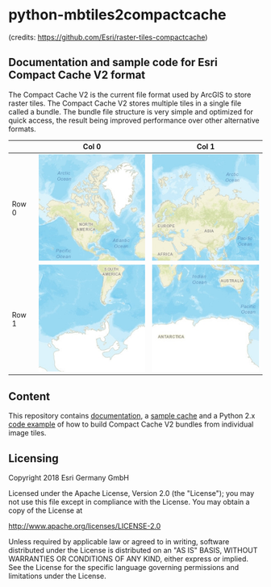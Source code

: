 # python-mbtiles2compactcache
(credits: https://github.com/Esri/raster-tiles-compactcache)
## Documentation and sample code for Esri Compact Cache V2 format

The Compact Cache V2 is the current file format used by ArcGIS to store raster tiles.  The Compact Cache V2 stores multiple tiles in a single file called a bundle.  The bundle file structure is very simple and optimized for quick access, the result being improved performance over other alternative formats.

| | Col 0 | Col 1 |
|---|---|---|
| Row 0 | ![Row 0 Col 0](sample_tiles/L01/0/0.jpg) | ![Row 0 Col 1](sample_tiles/L01/0/1.jpg) |
| Row 1 | ![Row 1 Col 0](sample_tiles/L01/1/0.jpg) | ![Row 1 Col 1](sample_tiles/L01/1/1.jpg) |

## Content
This repository contains [documentation](CompactCacheV2.md), a [sample cache](sample_cache) and a Python 2.x [code example](sample_code) of how to build Compact Cache V2 bundles from individual image tiles.

## Licensing

Copyright 2018 Esri Germany GmbH

Licensed under the Apache License, Version 2.0 (the "License");
you may not use this file except in compliance with the License.
You may obtain a copy of the License at

http://www.apache.org/licenses/LICENSE-2.0

Unless required by applicable law or agreed to in writing, software distributed under the License is distributed on an "AS IS" BASIS, WITHOUT WARRANTIES OR CONDITIONS OF ANY KIND, either express or implied.
See the License for the specific language governing permissions and limitations under the License.

